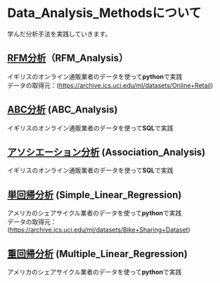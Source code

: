 # Data_Analysis_Methodsについて
学んだ分析手法を実践していきます。

## [RFM分析][686c0db0]（RFM_Analysis）
イギリスのオンライン通販業者のデータを使って**python**で実践  
データの取得元：(https://archive.ics.uci.edu/ml/datasets/Online+Retail)

  [686c0db0]: https://github.com/selectfromwhere/Data_Analysis_Methods/tree/master/RFM_Analysis "RFM分析"

## [ABC分析][cf9ec285] (ABC_Analysis)
イギリスのオンライン通販業者のデータを使って**SQL**で実践

  [cf9ec285]: https://github.com/selectfromwhere/Data_Analysis_Methods/tree/master/ABC_Analysis "ABC分析"

## [アソシエーション分析][52042519] (Association_Analysis)
イギリスのオンライン通販業者のデータを使って**SQL**で実践

  [52042519]: https://github.com/selectfromwhere/Data_Analysis_Methods/tree/master/Association_Analysis "アソシエーション分析"

## [単回帰分析][2ed2f95d] (Simple_Linear_Regression)
アメリカのシェアサイクル業者のデータを使って**python**で実践  
データの取得元：(https://archive.ics.uci.edu/ml/datasets/Bike+Sharing+Dataset)

  [2ed2f95d]: https://github.com/selectfromwhere/Data_Analysis_Methods/tree/master/Simple_Linear_Regression "単回帰分析"

## [重回帰分析][38c345d7] (Multiple_Linear_Regression)
アメリカのシェアサイクル業者のデータを使って**python**で実践

  [38c345d7]: https://github.com/selectfromwhere/Data_Analysis_Methods/tree/master/Multiple_Linear_Regression "重回帰分析"
